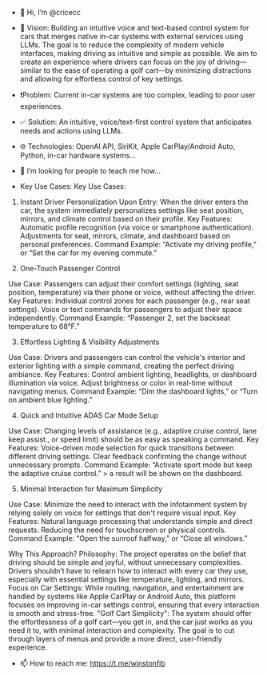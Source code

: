 - 👋 Hi, I’m @cricecc
- 👀 Vision: Building an intuitive voice and text-based control system for cars that merges native in-car systems with external services using LLMs. The goal is to reduce the complexity of modern vehicle interfaces, making driving as intuitive and simple as possible. We aim to create an experience where drivers can focus on the joy of driving—similar to the ease of operating a golf cart—by minimizing distractions and allowing for effortless control of key settings.

- ❗️Problem: Current in-car systems are too complex, leading to poor user experiences.
- ✅ Solution: An intuitive, voice/text-first control system that anticipates needs and actions using LLMs.
- 🌐 Technologies: OpenAI API, SiriKit, Apple CarPlay/Android Auto, Python, in-car hardware systems... 
- 💞️ I’m looking for people to teach me how...
- Key Use Cases:
Key Use Cases:
1. Instant Driver Personalization Upon Entry: When the driver enters the car, the system immediately personalizes settings like seat position, mirrors, and climate control based on their profile.
Key Features:
Automatic profile recognition (via voice or smartphone authentication).
Adjustments for seat, mirrors, climate, and dashboard based on personal preferences.
Command Example: “Activate my driving profile,” or “Set the car for my evening commute.”

2. One-Touch Passenger Control

Use Case: Passengers can adjust their comfort settings (lighting, seat position, temperature) via their phone or voice, without affecting the driver.
Key Features:
Individual control zones for each passenger (e.g., rear seat settings).
Voice or text commands for passengers to adjust their space independently.
Command Example: “Passenger 2, set the backseat temperature to 68°F.”

3. Effortless Lighting & Visibility Adjustments

Use Case: Drivers and passengers can control the vehicle's interior and exterior lighting with a simple command, creating the perfect driving ambiance.
Key Features:
Control ambient lighting, headlights, or dashboard illumination via voice.
Adjust brightness or color in real-time without navigating menus.
Command Example: “Dim the dashboard lights,” or “Turn on ambient blue lighting.”

4. Quick and Intuitive ADAS Car Mode Setup

Use Case: Changing levels of assistance (e.g., adaptive cruise control, lane keep assist., or speed limit) should be as easy as speaking a command.
Key Features:
Voice-driven mode selection for quick transitions between different driving settings.
Clear feedback confirming the change without unnecessary prompts.
Command Example: “Activate sport mode but keep the adaptive cruise control.” >  a result will be shown on the dashboard.

5. Minimal Interaction for Maximum Simplicity

Use Case: Minimize the need to interact with the infotainment system by relying solely on voice for settings that don't require visual input.
Key Features:
Natural language processing that understands simple and direct requests.
Reducing the need for touchscreen or physical controls.
Command Example: “Open the sunroof halfway,” or “Close all windows.”

Why This Approach?
Philosophy: The project operates on the belief that driving should be simple and joyful, without unnecessary complexities. Drivers shouldn’t have to relearn how to interact with every car they use, especially with essential settings like temperature, lighting, and mirrors.
Focus on Car Settings: While routing, navigation, and entertainment are handled by systems like Apple CarPlay or Android Auto, this platform focuses on improving in-car settings control, ensuring that every interaction is smooth and stress-free.
"Golf Cart Simplicity": The system should offer the effortlessness of a golf cart—you get in, and the car just works as you need it to, with minimal interaction and complexity. The goal is to cut through layers of menus and provide a more direct, user-friendly experience.


- 📫 How to reach me: https://t.me/winstonfib
  
<!---
cricecc/cricecc is a ✨ special ✨ repository because its `README.md` (this file) appears on your GitHub profile.
You can click the Preview link to take a look at your changes.
--->
